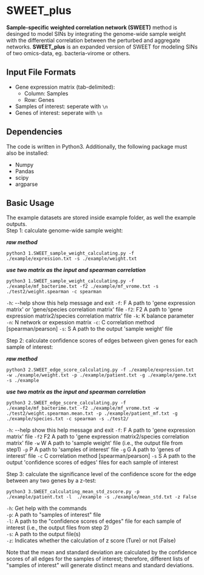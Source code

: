 # SWEET_plus
**Sample-specific weighted correlation network (SWEET)** method is desinged to model SINs by integrating the genome-wide sample weight with the differential correlation between the perturbed and aggregate networks.
**SWEET_plus** is an expanded version of SWEET for modeling SINs of two omics-data, eg. bacteria-virome or others. 

## Input File Formats
- Gene expression matrix (tab-delimited):
    * Column: Samples
    * Row: Genes
- Samples of interest: seperate with `\n`
- Genes of interest: seperate with `\n`

## Dependencies
The code is written in Python3. Additionally, the following package must also be installed:
- Numpy
- Pandas
- scipy
- argparse


## Basic Usage
The example datasets are stored inside example folder, as well the example outputs.  
Step 1: calculate genome-wide sample weight:

***raw method***
```
python3 1.SWEET_sample_weight_calculating.py -f ./example/expression.txt -s ./example/weight.txt
```

***use two matrix as the input and spearman correlation***
```
python3 1.SWEET_sample_weight_calculating.py -f ./example/mf_bacterime.txt -f2 ./example/mf_vrome.txt -s ./test2/weight.spearman -c spearman
```
  
`-h`: --help  show this help message and exit
`-f`: F        A path to 'gene expression matrix' or 'gene/species correlation matrix' file
`-f2`: F2      A path to 'gene expression matrix2/species correlation matrix' file
`-k`: K        balance parameter
`-n`: N        network or expession matrix
`-c`: C        correlation method [spearman/pearson]
`-s`: S        A path to the output 'sample weight' file

Step 2: calculate confidence scores of edges between given genes for each sample of interest:

***raw method***
```
python3 2.SWEET_edge_score_calculating.py -f ./example/expression.txt -w ./example/weight.txt -p ./example/patient.txt -g ./example/gene.txt -s ./example
```
***use two matrix as the input and spearman correlation***
```
python3 2.SWEET_edge_score_calculating.py -f ./example/mf_bacterime.txt -f2 ./example/mf_vrome.txt -w ./test2/weight.spearman.mean.txt -p ./example/patient_mf.txt -g ./example/species.txt -c spearman -s ./test2/
```

`-h`: --help  show this help message and exit
`-f`: F        A path to 'gene expression matrix' file
`-f2` F2      A path to 'gene expression matrix2/species correlation matrix' file
`-w` W        A path to 'sample weight' file (i.e., the output file from step1)
`-p` P        A path to 'samples of interest' file
`-g` G        A path to 'genes of interest' file
`-c` C        correlation method [spearman/pearson]
`-s` S        A path to the output 'confidence scores of edges' files for each sample of interest

Step 3: calculate the significance level of the confidence score for the edge between any two genes by a z-test:
```
python3 3.SWEET_calculating_mean_std_zscore.py -p ./example/patient.txt -l  ./example -s ./example/mean_std.txt -z False
```

`-h`: Get help with the commands  
`-p`: A path to "samples of interest" file  
`-l`: A path to the "confidence scores of edges" file for each sample of interest (i.e., the output files from step 2)  
`-s`: A path to the output file(s)  
`-z`: Indicates whether the calculation of z score (Ture) or not (False)  

Note that the mean and standard deviation are calculated by the confidence scores of all edges for the samples of interest; therefore, different lists of "samples of interest" will generate distinct means and standard deviations.


